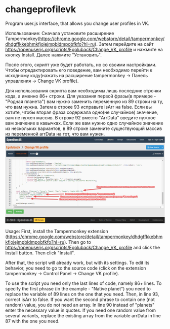 # changeprofilevk
Program user.js interface, that allows you change user profiles in VK.

Использование:
Сначала установите расширение Tampermonkey(https://chrome.google.com/webstore/detail/tampermonkey/dhdgffkkebhmkfjojejmpbldmpobfkfo?hl=ru).
Затем перейдите на сайт https://openuserjs.org/scripts/Egoluback/Change_VK_profile и нажмите на кнопку Install.
Далее нажмите "Установить".

После этого, скрипт уже будет работать, но со своими настройками. Чтобы отредактировать его поведение, вам необходимо перейти к исходному коду(нажать на расширение tampermonkey -> Панель управления -> Change VK profile).

Для использования скрипта вам необходимы лишь последние строчки кода, а именно 86+ строки.
Для указания первой фразы(в примере - "Родная планета") вам нужно заменить переменную из 89 строки на ту, что вам нужна. Затем в строке 93 исправьте isArr на false.
Если вы хотите, чтобы вторая фраза содержала одно(не случайное) значение, вам не нужен массив. В строке 92 вместо "ArrData" введите нужное вам значение в кавычках.
Если же вам нужно одно случайное значение из нескольких вариантов, в 89 строке замените существующий массив из переменной arrData на тот, что вам нужен.
![Image alt](https://github.com/Egoluback/changeprofilevk/raw/master/changeVkProfileScreen.png)

Usage:
First, install the Tampermonkey extension (https://chrome.google.com/webstore/detail/tampermonkey/dhdgffkkebhmkfjojejmpbldmpobfkfo?hl=ru).
Then go to https://openuserjs.org/scripts/Egoluback/Change_VK_profile and click the Install button.
Then click "Install".

After that, the script will already work, but with its settings. To edit its behavior, you need to go to the source code (click on the extension tampermonkey -> Control Panel -> Change VK profile).

To use the script you need only the last lines of code, namely 86+ lines.
To specify the first phrase (in the example - "Native planet") you need to replace the variable of 89 lines on the one that you need. Then, in line 93, correct isArr to false.
If you want the second phrase to contain one (not random) value, you do not need an array. In line 90 instead of "planets" enter the necessary value in quotes.
If you need one random value from several variants, replace the existing array from the variable arrData in line 87 with the one you need.
